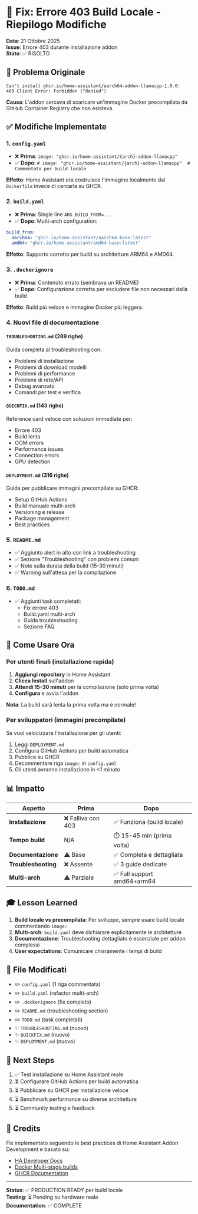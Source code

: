 # 🔧 Fix: Errore 403 Build Locale - Riepilogo Modifiche

**Data**: 21 Ottobre 2025  
**Issue**: Errore 403 durante installazione addon  
**Stato**: ✅ RISOLTO

## 🎯 Problema Originale

```
Can't install ghcr.io/home-assistant/aarch64-addon-llamacpp:1.0.0: 
403 Client Error: Forbidden ("denied")
```

**Causa**: L'addon cercava di scaricare un'immagine Docker precompilata da GitHub Container Registry che non esisteva.

## ✅ Modifiche Implementate

### 1. `config.yaml`
- ❌ **Prima**: `image: "ghcr.io/home-assistant/{arch}-addon-llamacpp"`
- ✅ **Dopo**: `# image: "ghcr.io/home-assistant/{arch}-addon-llamacpp"  # Commentato per build locale`

**Effetto**: Home Assistant ora costruisce l'immagine localmente dal `Dockerfile` invece di cercarla su GHCR.

### 2. `build.yaml`
- ❌ **Prima**: Single line `ARG BUILD_FROM=...`
- ✅ **Dopo**: Multi-arch configuration:
```yaml
build_from:
  aarch64: "ghcr.io/home-assistant/aarch64-base:latest"
  amd64: "ghcr.io/home-assistant/amd64-base:latest"
```

**Effetto**: Supporto corretto per build su architetture ARM64 e AMD64.

### 3. `.dockerignore`
- ❌ **Prima**: Contenuto errato (sembrava un README)
- ✅ **Dopo**: Configurazione corretta per escludere file non necessari dalla build

**Effetto**: Build più veloce e immagine Docker più leggera.

### 4. Nuovi file di documentazione

#### `TROUBLESHOOTING.md` (289 righe)
Guida completa al troubleshooting con:
- Problemi di installazione
- Problemi di download modelli
- Problemi di performance
- Problemi di rete/API
- Debug avanzato
- Comandi per test e verifica

#### `QUICKFIX.md` (143 righe)
Reference card veloce con soluzioni immediate per:
- Errore 403
- Build lenta
- OOM errors
- Performance issues
- Connection errors
- GPU detection

#### `DEPLOYMENT.md` (316 righe)
Guida per pubblicare immagini precompilate su GHCR:
- Setup GitHub Actions
- Build manuale multi-arch
- Versioning e release
- Package management
- Best practices

### 5. `README.md`
- ✅ Aggiunto alert in alto con link a troubleshooting
- ✅ Sezione "Troubleshooting" con problemi comuni
- ✅ Note sulla durata della build (15-30 minuti)
- ✅ Warning sull'attesa per la compilazione

### 6. `TODO.md`
- ✅ Aggiunti task completati:
  - Fix errore 403
  - Build.yaml multi-arch
  - Guida troubleshooting
  - Sezione FAQ

## 🚀 Come Usare Ora

### Per utenti finali (installazione rapida)

1. **Aggiungi repository** in Home Assistant
2. **Clicca Install** sull'addon
3. **Attendi 15-30 minuti** per la compilazione (solo prima volta)
4. **Configura** e avvia l'addon

**Nota**: La build sarà lenta la prima volta ma è normale!

### Per sviluppatori (immagini precompilate)

Se vuoi velocizzare l'installazione per gli utenti:

1. Leggi `DEPLOYMENT.md`
2. Configura GitHub Actions per build automatica
3. Pubblica su GHCR
4. Decommentare riga `image:` in `config.yaml`
5. Gli utenti avranno installazione in <1 minuto

## 📊 Impatto

| Aspetto | Prima | Dopo |
|---------|-------|------|
| **Installazione** | ❌ Falliva con 403 | ✅ Funziona (build locale) |
| **Tempo build** | N/A | ⏱️ 15-45 min (prima volta) |
| **Documentazione** | ⚠️ Base | ✅ Completa e dettagliata |
| **Troubleshooting** | ❌ Assente | ✅ 3 guide dedicate |
| **Multi-arch** | ⚠️ Parziale | ✅ Full support amd64+arm64 |

## 🎓 Lesson Learned

1. **Build locale vs precompilata**: Per sviluppo, sempre usare build locale commentando `image:`
2. **Multi-arch**: `build.yaml` deve dichiarare esplicitamente le architetture
3. **Documentazione**: Troubleshooting dettagliato è essenziale per addon complessi
4. **User expectations**: Comunicare chiaramente i tempi di build

## 📝 File Modificati

- ✏️ `config.yaml` (1 riga commentata)
- ✏️ `build.yaml` (refactor multi-arch)
- ✏️ `.dockerignore` (fix completo)
- ✏️ `README.md` (troubleshooting section)
- ✏️ `TODO.md` (task completati)
- ✨ `TROUBLESHOOTING.md` (nuovo)
- ✨ `QUICKFIX.md` (nuovo)
- ✨ `DEPLOYMENT.md` (nuovo)

## 🔄 Next Steps

1. ✅ Test installazione su Home Assistant reale
2. ⏳ Configurare GitHub Actions per build automatica
3. ⏳ Pubblicare su GHCR per installazione veloce
4. ⏳ Benchmark performance su diverse architetture
5. ⏳ Community testing e feedback

## 🙏 Credits

Fix implementato seguendo le best practices di Home Assistant Addon Development e basato su:
- [HA Developer Docs](https://developers.home-assistant.io/docs/add-ons)
- [Docker Multi-stage builds](https://docs.docker.com/build/building/multi-stage/)
- [GHCR Documentation](https://docs.github.com/packages)

---

**Status**: ✅ PRODUCTION READY per build locale  
**Testing**: ⏳ Pending su hardware reale  
**Documentation**: ✅ COMPLETE
